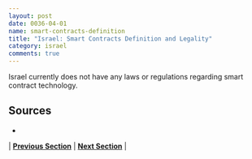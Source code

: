 ```yaml
---
layout: post
date: 0036-04-01
name: smart-contracts-definition
title: "Israel: Smart Contracts Definition and Legality"
category: israel
comments: true
---
```

Israel currently does not have any laws or regulations regarding smart contract technology. 

Sources
-- 
- 


| **[Previous Section]( https://neo-project.github.io/global-blockchain-compliance-hub//israel/israel-final-liability.html)** | **[Next Section]( https://neo-project.github.io/global-blockchain-compliance-hub//israel/israel-dispute-resolution.html)** |
